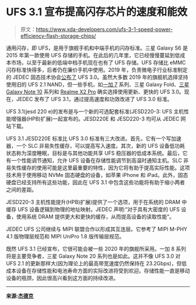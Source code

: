 # UFS 3.1 宣布提高闪存芯片的速度和能效

> 原文：<https://www.xda-developers.com/ufs-3-1-speed-power-efficiency-flash-storage-chips/>

通用闪存，即 UFS，是用于旗舰手机和中端手机的闪存标准。三星 Galaxy S6 是 2015 年第一款使用 UFS 存储的手机。在此后的几年里，它已经慢慢蔓延到低成本市场，以至于最新的低端中档手机现在也有了 UFS 存储。UFS 存储比 eMMC 闪存标准快得多，后者仍在廉价手机中使用。2019 年，负责微电子行业标准制定的 JEDEC 固态技术协会[公布了](https://www.xda-developers.com/western-digital-ufs-3-0-storage-smartphones/) UFS 3.0。虽然大多数 2019 年的旗舰机选择坚持使用旧的 UFS 2.1 NAND，但一些手机，如[一加 7](https://www.xda-developers.com/oneplus-7-review/) 系列、三星 Galaxy Fold、[三星 Galaxy Note 10](https://www.xda-developers.com/samsung-galaxy-note-10-review/) 系列和 [Realme X2 Pro](https://www.xda-developers.com/realme-x2-pro-xda-review/) 确实选择使用更新、更快的 UFS 3.0。现在，JEDEC 发布了 UFS 3.1，通过提高速度和功效改进了 UFS 3.0 标准。

UFS 3.1(jesd 220 e)的发布是与一个新的可选配套标准(JESD220-3: UFS 主机性能增强器(HPB)扩展)一起宣布的。JESD220E 和 JESD220-3 均可从 JEDEC 网站下载。

UFS 3.1 JESD220E 标准比 UFS 3.0 标准有三大改进。首先，它有一个写加速器，一个 SLC 非易失性缓存，可以提高写入速度。其次，新的 UFS 设备低功耗状态称为深度睡眠，目标是与其他功能共享 UFS 稳压器的低成本系统。最后，它有一个性能调节通知，允许 UFS 设备在存储性能调节到高温时通知主机。SLC 非易失性缓存的使用可能是这里最重要的特性，因为它将有助于提高实际性能。这项技术用于使用移动 NVMe 固态硬盘的设备，如苹果 iPhone 和 iPad。此外，固态硬盘已经支持所有这些功能，因此在 UFS 3.1 中包含这些功能将有助于缩小两者之间的差距。

JESD220-3 主机性能提升(HPB)扩展)提供了一个选项，用于在系统的 DRAM 中缓存 UFS 设备逻辑到物理的地址映射。JEDEC 声明:“对于具有大密度的 UFS 设备，使用系统 DRAM 提供更大和更快的缓存，从而提高设备的读取性能”。

JEDEC UFS 公司继续与 MIPI 联盟合作以形成其互连层。它参考了 MIPI M-PHY 4.1 版物理层规范和 MIPI UniPro 1.8 版传输层规范。

既然 UFS 3.1 已经宣布，它很可能会被一些 2020 年的旗舰所采用。一加 8 系列将是主要竞争者，三星 Galaxy Note 20 系列也是如此。这并不像 UFS 3.0 对 UFS 2.1 的更新那样大(因为理论上的最高带宽速度仍然保持在 23.2Gbps)，但低成本设备在存储性能和电池寿命方面的实际改进将受到欢迎。存储性能一直是移动设备的瓶颈，因此很高兴看到这方面的持续改进。

* * *

**来源:[杰德克](https://www.jedec.org/news/pressreleases/jedec-publishes-update-universal-flash-storage-ufs-standard)**